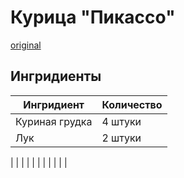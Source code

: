 # Курица "Пикассо"
[original](https://eda.ru/recepty/osnovnye-blyuda/kurica-pikasso-25902)

## Ингридиенты

| Ингридиент | Количество |
|-------------|---------|
| Куриная грудка| 4 штуки |
| Лук | 2 штуки |
|
|
|
|
|
|
|
|
|
|
|
